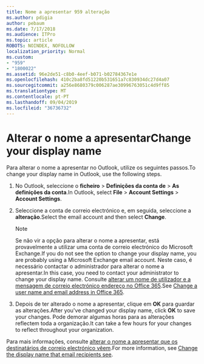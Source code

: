 ```yaml
---
title: Nome a apresentar 959 alteração
ms.author: pdigia
author: pebaum
ms.date: 7/17/2018
ms.audience: ITPro
ms.topic: article
ROBOTS: NOINDEX, NOFOLLOW
localization_priority: Normal
ms.custom:
- "959"
- "1800022"
ms.assetid: 96e2de51-c8b0-4eef-b071-b02784367e1e
ms.openlocfilehash: 410c2ba8fd51220b531651a7c830934dc27d4a07
ms.sourcegitcommit: a256e8680379c006287ae30996763051c4d9ff85
ms.translationtype: MT
ms.contentlocale: pt-PT
ms.lasthandoff: 09/04/2019
ms.locfileid: "36736732"
---
```

# <a name="change-your-display-name"></a><span data-ttu-id="074b9-102">Alterar o nome a apresentar</span><span class="sxs-lookup"><span data-stu-id="074b9-102">Change your display name</span></span>
  
<span data-ttu-id="074b9-103">Para alterar o nome a apresentar no Outlook, utilize os seguintes passos.</span><span class="sxs-lookup"><span data-stu-id="074b9-103">To change your display name in Outlook, use the following steps.</span></span>
  
1. <span data-ttu-id="074b9-104">No Outlook, seleccione o **ficheiro** \> **Definições da conta de** \> **As definições da conta**.</span><span class="sxs-lookup"><span data-stu-id="074b9-104">In Outlook, select **File** \> **Account Settings** \> **Account Settings**.</span></span>

2. <span data-ttu-id="074b9-105">Seleccione a conta de correio electrónico e, em seguida, seleccione a **alteração**.</span><span class="sxs-lookup"><span data-stu-id="074b9-105">Select the email account and then select **Change**.</span></span>

    > [!NOTE]
    > <span data-ttu-id="074b9-106">Se não vir a opção para alterar o nome a apresentar, está provavelmente a utilizar uma conta de correio electrónico do Microsoft Exchange.</span><span class="sxs-lookup"><span data-stu-id="074b9-106">If you do not see the option to change your display name, you are probably using a Microsoft Exchange email account.</span></span> <span data-ttu-id="074b9-107">Neste caso, é necessário contactar o administrador para alterar o nome a apresentar.</span><span class="sxs-lookup"><span data-stu-id="074b9-107">In this case, you need to contact your administrator to change your display name.</span></span> <span data-ttu-id="074b9-108">Consulte [alterar um nome de utilizador e a mensagem de correio electrónico endereço no Office 365](https://docs.microsoft.com/office365/admin/add-users/change-a-user-name-and-email-address).</span><span class="sxs-lookup"><span data-stu-id="074b9-108">See [Change a user name and email address in Office 365](https://docs.microsoft.com/office365/admin/add-users/change-a-user-name-and-email-address).</span></span>
  
3. <span data-ttu-id="074b9-109">Depois de ter alterado o nome a apresentar, clique em **OK** para guardar as alterações.</span><span class="sxs-lookup"><span data-stu-id="074b9-109">After you've changed your display name, click **OK** to save your changes.</span></span> <span data-ttu-id="074b9-110">Pode demorar algumas horas para as alterações reflectem toda a organização.</span><span class="sxs-lookup"><span data-stu-id="074b9-110">It can take a few hours for your changes to reflect throughout your organization.</span></span>

<span data-ttu-id="074b9-111">Para mais informações, consulte [alterar o nome a apresentar que os destinatários de correio electrónico vêem](https://support.office.com/article/2b53331a-ba2a-4803-88dc-ac9fe376c8a9.aspx).</span><span class="sxs-lookup"><span data-stu-id="074b9-111">For more information, see [Change the display name that email recipients see](https://support.office.com/article/2b53331a-ba2a-4803-88dc-ac9fe376c8a9.aspx).</span></span>
  